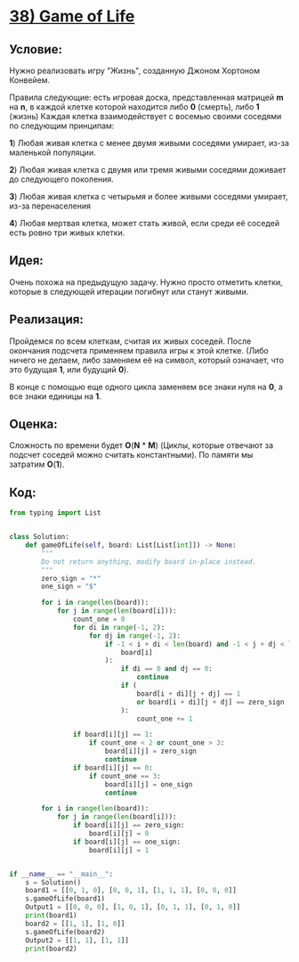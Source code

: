 # [**38) Game of Life**](https://leetcode.com/problems/game-of-life/description/)

## **Условие:**

Нужно реализовать игру "Жизнь", созданную Джоном Хортоном Конвейем.

Правила следующие: есть игровая доска, представленная матрицей **m** на **n**, в каждой клетке которой находится либо **0** (смерть), либо **1** (жизнь) Каждая клетка взаимодействует с восемью своими соседями по следующим принципам:

**1**) Любая живая клетка с менее двумя живыми соседями умирает, из-за маленькой популяции.

**2**) Любая живая клетка с двумя или тремя живыми соседями доживает до следующего поколения.

**3**) Любая живая клетка с четырьмя и более живыми соседями умирает, из-за перенаселения

**4**) Любая мертвая клетка, может стать живой, если среди её соседей есть ровно три живых клетки.

## **Идея:**

Очень похожа на предыдущую задачу. Нужно просто отметить клетки, которые в следующей итерации погибнут или станут живыми.

## **Реализация:**

Пройдемся по всем клеткам, считая их живых соседей. После окончания подсчета применяем правила игры к этой клетке. (Либо ничего не делаем, либо заменяем её на символ, который означает, что это будущая **1**, или будущий **0**).

В конце с помощью еще одного цикла заменяем все знаки нуля на **0**, а все знаки единицы на **1**.



## **Оценка:**

Сложность по времени будет **O**(**N** * **M**) (Циклы, которые отвечают за подсчет соседей можно считать константными). По памяти мы затратим **O**(**1**).

## Код:
```python
from typing import List


class Solution:
    def gameOfLife(self, board: List[List[int]]) -> None:
        """
        Do not return anything, modify board in-place instead.
        """
        zero_sign = "*"
        one_sign = "$"

        for i in range(len(board)):
            for j in range(len(board[i])):
                count_one = 0
                for di in range(-1, 2):
                    for dj in range(-1, 2):
                        if -1 < i + di < len(board) and -1 < j + dj < len(
                            board[i]
                        ):
                            if di == 0 and dj == 0:
                                continue
                            if (
                                board[i + di][j + dj] == 1
                                or board[i + di][j + dj] == zero_sign
                            ):
                                count_one += 1

                if board[i][j] == 1:
                    if count_one < 2 or count_one > 3:
                        board[i][j] = zero_sign
                        continue
                if board[i][j] == 0:
                    if count_one == 3:
                        board[i][j] = one_sign
                        continue

        for i in range(len(board)):
            for j in range(len(board[i])):
                if board[i][j] == zero_sign:
                    board[i][j] = 0
                if board[i][j] == one_sign:
                    board[i][j] = 1


if __name__ == "__main__":
    s = Solution()
    board1 = [[0, 1, 0], [0, 0, 1], [1, 1, 1], [0, 0, 0]]
    s.gameOfLife(board1)
    Output1 = [[0, 0, 0], [1, 0, 1], [0, 1, 1], [0, 1, 0]]
    print(board1)
    board2 = [[1, 1], [1, 0]]
    s.gameOfLife(board2)
    Output2 = [[1, 1], [1, 1]]
    print(board2)

```

